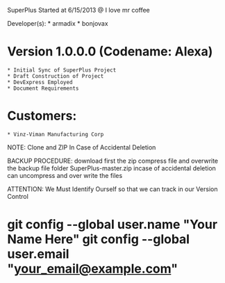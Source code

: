 SuperPlus
Started at 6/15/2013 
@ I love mr coffee

Developer(s):
	* armadix
	* bonjovax

Version 1.0.0.0 (Codename: Alexa)
======================================================

	* Initial Sync of SuperPlus Project
	* Draft Construction of Project
	* DevExpress Employed
	* Document Requirements

Customers:
======================================================
    * Vinz-Viman Manufacturing Corp



NOTE: Clone and ZIP In Case of Accidental Deletion 

BACKUP PROCEDURE: download first the zip compress file and overwrite
                  the backup file folder SuperPlus-master.zip
		  incase of accidental deletion can uncompress
		  and over write the files

ATTENTION: We Must Identify Ourself so that we can track in our Version Control

git config --global user.name "Your Name Here"
git config --global user.email "your_email@example.com"
=======================================================

